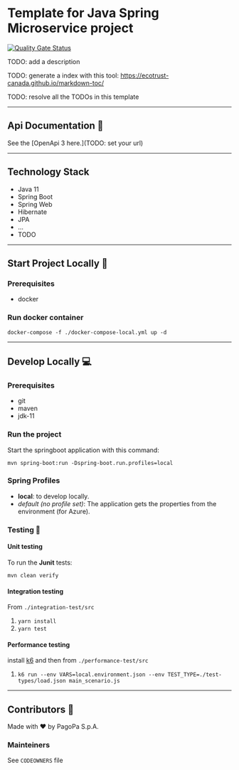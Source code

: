 # Template for Java Spring Microservice project

[![Quality Gate Status](https://sonarcloud.io/api/project_badges/measure?project=TODO-set-your-id&metric=alert_status)](https://sonarcloud.io/dashboard?id=TODO-set-your-id)

TODO: add a description

TODO: generate a index with this tool: https://ecotrust-canada.github.io/markdown-toc/

TODO: resolve all the TODOs in this template

---
## Api Documentation 📖
See the [OpenApi 3 here.](TODO: set your url)

---

## Technology Stack
- Java 11
- Spring Boot
- Spring Web
- Hibernate
- JPA
- ...
- TODO
---

## Start Project Locally 🚀

### Prerequisites
- docker

### Run docker container

`docker-compose -f ./docker-compose-local.yml up -d`

---

## Develop Locally 💻

### Prerequisites
- git
- maven
- jdk-11

### Run the project

Start the springboot application with this command:

`mvn spring-boot:run -Dspring-boot.run.profiles=local`



### Spring Profiles

- **local**: to develop locally.
- _default (no profile set)_: The application gets the properties from the environment (for Azure).


### Testing 🧪

#### Unit testing

To run the **Junit** tests:

`mvn clean verify`

#### Integration testing
From `./integration-test/src`

1. `yarn install`
2. `yarn test`

#### Performance testing
install [k6](https://k6.io/) and then from `./performance-test/src`

1. `k6 run --env VARS=local.environment.json --env TEST_TYPE=./test-types/load.json main_scenario.js`


---

## Contributors 👥
Made with ❤️ by PagoPa S.p.A.

### Mainteiners
See `CODEOWNERS` file
